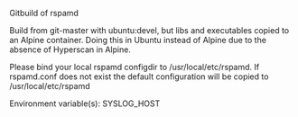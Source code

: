 Gitbuild of rspamd 

Build from git-master with ubuntu:devel, but libs and executables copied to an Alpine container. 
Doing this in Ubuntu instead of Alpine due to the absence of Hyperscan in Alpine.

Please bind your local rspamd configdir to /usr/local/etc/rspamd. If rspamd.conf does not exist the default configuration will be copied to /usr/local/etc/rspamd

Environment variable(s): SYSLOG_HOST

